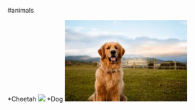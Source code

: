 #animals

*Cheetah 
![](https://cdn.britannica.com/01/152301-050-1EF6EBB4/Cheetah.jpg)
*Dog
![](/dog.jpg)

